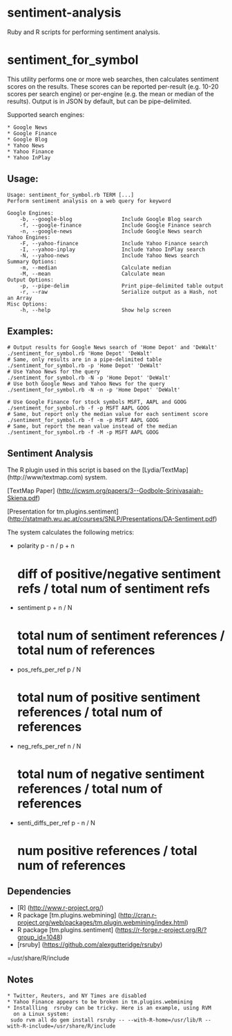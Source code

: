 sentiment-analysis
==================

Ruby and R scripts for performing sentiment analysis.


sentiment_for_symbol
====================

This utility performs one or more web searches, then calculates sentiment scores
on the results. These scores can be reported per-result (e.g. 10-20 scores per
search engine) or per-engine (e.g. the mean or median of the results). Output
is in JSON by default, but can be pipe-delimited.

Supported search engines:

	* Google News
	* Google Finance
	* Google Blog
	* Yahoo News
	* Yahoo Finance
	* Yahoo InPlay

Usage:
------

	Usage: sentiment_for_symbol.rb TERM [...]
	Perform sentiment analysis on a web query for keyword

	Google Engines:
	    -b, --google-blog                Include Google Blog search
	    -f, --google-finance             Include Google Finance search
	    -n, --google-news                Include Google News search
	Yahoo Engines:
	    -F, --yahoo-finance              Include Yahoo Finance search
	    -I, --yahoo-inplay               Include Yahoo InPlay search
	    -N, --yahoo-news                 Include Yahoo News search
	Summary Options:
	    -m, --median                     Calculate median
	    -M, --mean                       Calculate mean
	Output Options:
	    -p, --pipe-delim                 Print pipe-delimited table output
	    -r, --raw                        Serialize output as a Hash, not an Array
	Misc Options:
	    -h, --help                       Show help screen
	
Examples:
---------

	# Output results for Google News search of 'Home Depot' and 'DeWalt'
	./sentiment_for_symbol.rb 'Home Depot' 'DeWalt'
	# Same, only results are in a pipe-delimited table
	./sentiment_for_symbol.rb -p 'Home Depot' 'DeWalt'
	# Use Yahoo News for the query
	./sentiment_for_symbol.rb -N -p 'Home Depot' 'DeWalt'
	# Use both Google News and Yahoo News for the query
	./sentiment_for_symbol.rb -N -n -p 'Home Depot' 'DeWalt'

	# Use Google Finance for stock symbols MSFT, AAPL and GOOG
	./sentiment_for_symbol.rb -f -p MSFT AAPL GOOG
	# Same, but report only the median value for each sentiment score
	./sentiment_for_symbol.rb -f -m -p MSFT AAPL GOOG
	# Same, but report the mean value instead of the median
	./sentiment_for_symbol.rb -f -M -p MSFT AAPL GOOG

Sentiment Analysis
------------------

The R plugin used in this script is based on the [Lydia/TextMap] (http://www/textmap.com) system.


  [TextMap Paper] (http://icwsm.org/papers/3--Godbole-Srinivasaiah-Skiena.pdf)

  [Presentation for tm.plugins.sentiment] (http://statmath.wu.ac.at/courses/SNLP/Presentations/DA-Sentiment.pdf)

The system calculates the following metrics:

  * polarity
	p - n / p + n
	# diff of positive/negative sentiment refs / total num of sentiment refs

  * sentiment
	p + n / N
	# total num of sentiment references / total num of references

  * pos_refs_per_ref
	p / N
	# total num of positive sentiment references / total num of references

  * neg_refs_per_ref
	n / N
	# total num of negative sentiment references / total num of references

  * senti_diffs_per_ref
	p - n / N
	# num positive references / total num of references


Dependencies
------------

  * [R] (http://www.r-project.org/)
  * R package [tm.plugins.webmining] (http://cran.r-project.org/web/packages/tm.plugin.webmining/index.html)
  * R package [tm.plugins.sentiment] (https://r-forge.r-project.org/R/?group_id=1048)
  * [rsruby] (https://github.com/alexgutteridge/rsruby)
   
=/usr/share/R/include

Notes
-----
	* Twitter, Reuters, and NY Times are disabled
	* Yahoo Finance appears to be broken in tm.plugins.webmining
	* Installling  rsruby can be tricky. Here is an example, using RVM
	  on a Linux system:
	 sudo rvm all do gem install rsruby -- --with-R-home=/usr/lib/R --with-R-include=/usr/share/R/include
